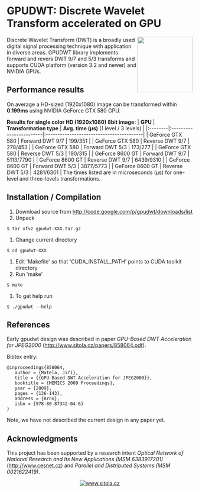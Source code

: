 # GPUDWT: Discrete Wavelet Transform accelerated on GPU #

<img src='http://chart.apis.google.com/chart?chs=150x150&cht=qr&chl=GPUDWT%3A+Discrete+Wavelet+Transform+accelerated+on+GPU%0Ahttp%3A%2F%2Fgpudwt.googlecode.com%0Ahttp%3A%2F%2Fwww.sitola.cz&nonsense=something_that_ends_with.png' alt='' width='150' align='right' height='150' />

Discrete Wavelet Transform (DWT) is a broadly used digital signal processing technique with application in diverse areas. GPUDWT library implements forward and revers DWT 9/7 and 5/3 transforms and supports CUDA platform (version 3.2 and newer) and NVIDIA GPUs.


## Performance results ##
On average a HD-sized (1920x1080) image can be transformed within **0.199ms**
using NVIDIA GeForce GTX 580 GPU.

**Results for single color HD (1920x1080) 8bit image:**
| **GPU** | **Transformation type** | **Avg. time (µs)** (1 level / 3 levels) |
|:--------|:------------------------|:-----------------------------------------|
| GeForce GTX 580 | Forward DWT 9/7         | 199/351                                  |
| GeForce GTX 580 | Reverse DWT 9/7         | 278/453                                  |
| GeForce GTX 580 | Forward DWT 5/3         | 173/277                                  |
| GeForce GTX 580 | Reverse DWT 5/3         | 190/315                                  |
| GeForce 8600 GT | Forward DWT 9/7         | 5113/7790                                |
| GeForce 8600 GT | Reverse DWT 9/7         | 6439/9310                                |
| GeForce 8600 GT | Forward DWT 5/3         | 3877/5773                                |
| GeForce 8600 GT | Reverse DWT 5/3         | 4281/6301                                |
The times listed are in microseconds (μs) for one-level and
three-levels transformations.

## Installation / Compilation ##

  1. Download source from http://code.google.com/p/gpudwt/downloads/list
  1. Unpack
```
$ tar xfvz gpudwt-XXX.tar.gz
```
  1. Change current directory
```
$ cd gpudwt-XXX
```
  1. Edit 'Makefile' so that 'CUDA\_INSTALL\_PATH' points to CUDA toolkit directory
  1. Run 'make'
```
$ make
```
  1. To get help run
```
$ ./gpudwt --help
```

## References ##
Early gpudwt design was described in paper _GPU-Based DWT Acceleration for JPEG2000_ (http://www.sitola.cz/papers/858064.pdf).

Bibtex entry:
```
@inproceedings{858064,
   author = {Matela, Jiří},
   title = {{GPU-Based DWT Acceleration for JPEG2000}},
   booktitle = {MEMICS 2009 Proceedings},
   year = {2009},
   pages = {136-143},
   address = {Brno},
   isbn = {978-80-87342-04-6}
}
```

Note, we have not described the current design in any paper yet.


## Acknowledgments ##
This project has been supported by a research intent _Optical Network of National
Research and Its New Applications (MSM 6383917201)_ (http://www.cesnet.cz) and _Parallel
and Distributed Systems (MSM 0021622419)_.

<p align='center'>
<a href='http://www.sitola.cz/'>
<img src='http://www.sitola.cz/wordpress/wp-content/themes/sitola/images/sitola_logo_en.gif' alt='www.sitola.cz' border='0' />
</a>
</p>
